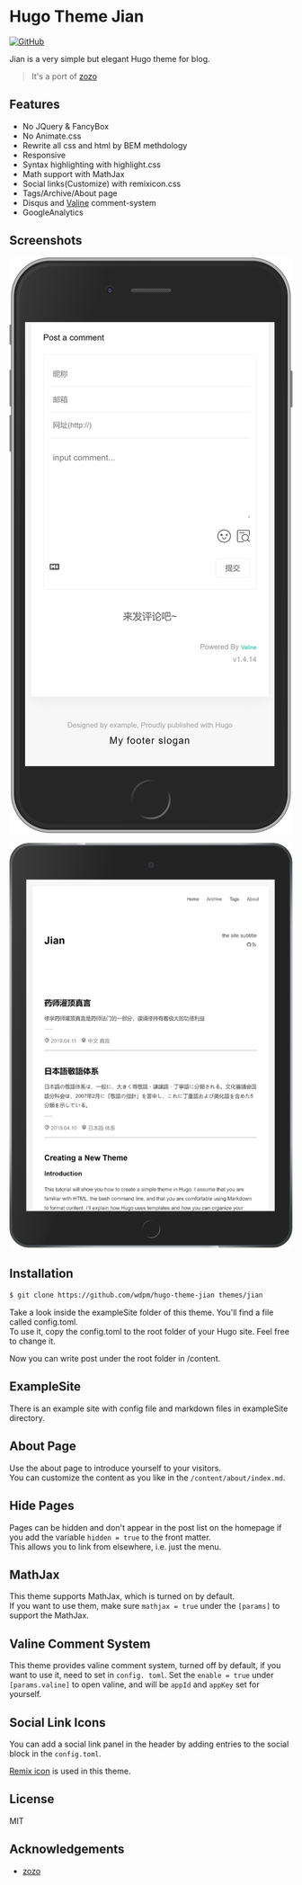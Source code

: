 # Hugo Theme Jian

[![GitHub](https://img.shields.io/github/license/wdpm/hugo-theme-jian.svg?color=4664DA&style=flat-square)](https://github.com/wdpm/hugo-theme-jian/blob/master/LICENSE)

Jian is a very simple but elegant Hugo theme for blog.

> It's a port of [zozo](https://github.com/varkai/hugo-theme-zozo)

## Features

- No JQuery & FancyBox
- No Animate.css
- Rewrite all css and html by BEM methdology
- Responsive
- Syntax highlighting with highlight.css
- Math support with MathJax
- Social links(Customize) with remixicon.css
- Tags/Archive/About page
- Disqus and [Valine](https://valine.js.org/en/index.html) comment-system
- GoogleAnalytics

## Screenshots

![](images/about_iPhone_6_7_8_Plus.png)

![](images/home_iPad.png)

## Installation

```bash
$ git clone https://github.com/wdpm/hugo-theme-jian themes/jian
```
Take a look inside the exampleSite folder of this theme. You'll find a file called config.toml.  
To use it, copy the config.toml to the root folder of your Hugo site. Feel free to change it.

Now you can write post under the root folder in /content.

## ExampleSite

There is an example site with config file and markdown files in exampleSite directory.

## About Page

Use the about page to introduce yourself to your visitors.  
You can customize the content as you like in the `/content/about/index.md`.

## Hide Pages

Pages can be hidden and don't appear in the post list on the homepage if you add the variable `hidden = true` to the front matter.  
This allows you to link from elsewhere, i.e. just the menu.

## MathJax

This theme supports MathJax, which is turned on by default.  
If you want to use them, make sure `mathjax = true` under the `[params]` to support the MathJax.

## Valine Comment System

This theme provides valine comment system, turned off by default, if you want to use it, need to set in `config. toml`.
Set the `enable = true` under `[params.valine]` to open valine, and will be `appId` and `appKey` set for yourself.

## Social Link Icons

You can add a social link panel in the header by adding entries to the social block in the `config.toml`.

[Remix icon](https://remixicon.com/) is used in this theme.

## License

MIT

## Acknowledgements

- [zozo](https://github.com/varkai/hugo-theme-zozo)
